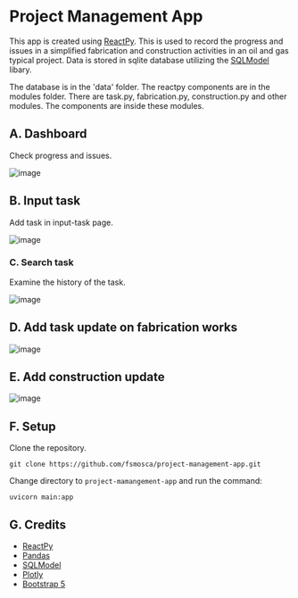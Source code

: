 # Project Management App

This app is created using [ReactPy](https://reactpy.dev/docs/guides/getting-started/index.html). This is used to record the progress and issues in a simplified fabrication and construction activities in an oil and gas typical project. Data is stored in sqlite database utilizing the [SQLModel](https://sqlmodel.tiangolo.com/) libary.

The database is in the 'data' folder. The reactpy components are in the modules folder. There are task.py, fabrication.py, construction.py and other modules. The components are inside these modules.

## A. Dashboard

Check progress and issues.

![image](https://github.com/fsmosca/project-management-app/assets/22366935/c4e31108-ad72-400c-9b05-9e7093e528b5)

## B. Input task

Add task in input-task page.

![image](https://github.com/fsmosca/project-management-app/assets/22366935/8ce4bc44-668e-48ad-8ec3-5894f8ac5b75)

### C. Search task

Examine the history of the task.

![image](https://github.com/fsmosca/project-management-app/assets/22366935/f2feb962-b91e-4db5-adbd-425a9004e413)

## D. Add task update on fabrication works

![image](https://github.com/fsmosca/project-management-app/assets/22366935/16b2f339-c416-4df0-b6f8-e1d2ce0f1048)

## E. Add construction update

![image](https://github.com/fsmosca/project-management-app/assets/22366935/f22088df-3e0d-41d2-8d3b-bb3f8c5b329c)

## F. Setup

Clone the repository.

```
git clone https://github.com/fsmosca/project-management-app.git
```

Change directory to `project-mamangement-app` and run the command:

```
uvicorn main:app
```

## G. Credits

* [ReactPy](https://reactpy.dev/docs/guides/getting-started/index.html)
* [Pandas](https://pandas.pydata.org/)
* [SQLModel](https://sqlmodel.tiangolo.com/)
* [Plotly](https://plotly.com/python/)
* [Bootstrap 5](https://getbootstrap.com/docs/5.2/getting-started/introduction/)
